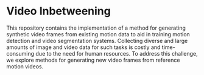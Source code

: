# Video Inbetweening
This repository contains the implementation of a method for generating synthetic video frames from existing motion data to aid in training motion detection and video segmentation systems. Collecting diverse and large amounts of image and video data for such tasks is costly and time-consuming due to the need for human resources. To address this challenge, we explore methods for generating new video frames from reference motion videos.
